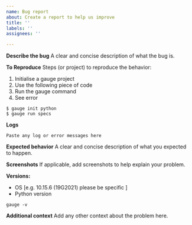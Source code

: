 ```yaml
---
name: Bug report
about: Create a report to help us improve
title: ''
labels: ''
assignees: ''

---
```


**Describe the bug**
A clear and concise description of what the bug is.

**To Reproduce**
Steps (or project) to reproduce the behavior:
1. Initialise a gauge project
2. Use the following piece of code
3. Run the gauge command
5. See error

```
$ gauge init python
$ gauge run specs
```

**Logs**

```
Paste any log or error messages here
```

**Expected behavior**
A clear and concise description of what you expected to happen.

**Screenshots**
If applicable, add screenshots to help explain your problem.

<!--- please complete the following information -->
**Versions:**
 - OS [e.g. 10.15.6 (19G2021) please be specific ]
 - Python version 


<!--- If you are using Gauge please paste the output of "gauge -v"  -->
```
gauge -v
```


**Additional context**
Add any other context about the problem here.
